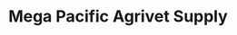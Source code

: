 ---
title: "Mega Pacific Agrivet Supply"
url: /davao-city/mega-pacific-agrivet-supply/
shop: trade
---
